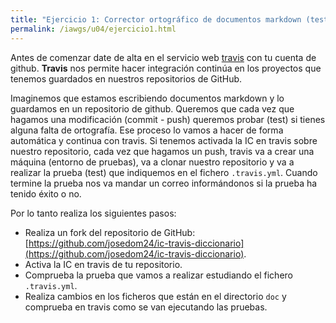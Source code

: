 ```yaml
---
title: "Ejercicio 1: Corrector ortográfico de documentos markdown (test)"
permalink: /iawgs/u04/ejercicio1.html
---
```


Antes de comenzar date de alta en el servicio web [travis](https://travis-ci.org/) con tu cuenta de github. **Travis** nos permite hacer integración continúa en los proyectos que tenemos guardados en nuestros repositorios de GitHub.

Imaginemos que estamos escribiendo documentos markdown y lo guardamos en un repositorio de github. Queremos que cada vez que hagamos una modificación (commit - push) queremos probar (test) si tienes alguna falta de ortografía. Ese proceso lo vamos a hacer de forma automática y continua con travis. Si tenemos activada la IC en travis sobre nuestro repositorio, cada vez que hagamos un push, travis va a crear una máquina (entorno de pruebas), va a clonar nuestro repositorio y va a realizar la prueba (test) que indiquemos en el fichero `.travis.yml`. Cuando termine la prueba nos va mandar un correo informándonos si la prueba ha tenido éxito o no.

Por lo tanto realiza los siguientes pasos:

* Realiza un fork del repositorio de GitHub: [https://github.com/josedom24/ic-travis-diccionario](https://github.com/josedom24/ic-travis-diccionario).
* Activa la IC en travis de tu repositorio.
* Comprueba la prueba que vamos a realizar estudiando el fichero `.travis.yml`.
* Realiza cambios en los ficheros que están en el directorio `doc` y comprueba en travis como se van ejecutando las pruebas.

